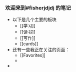 ### 欢迎来到#fisherjdjdj 的笔记
- 以下是几个主要的板块
	- [[学习]]
	- [[读书]]
	- [[写作]]
	- [[cards]]
- 还有一些我正在关注的页面：
	- [[Favorites]]
	-
-